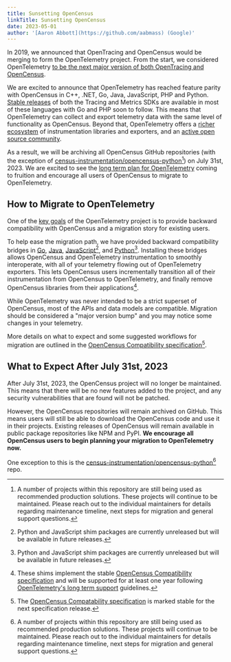 ```yaml
---
title: Sunsetting OpenCensus
linkTitle: Sunsetting OpenCensus
date: 2023-05-01
author: '[Aaron Abbott](https://github.com/aabmass) (Google)'
---
```


In 2019, we announced that OpenTracing and OpenCensus would be merging to form
the OpenTelemetry project. From the start, we considered OpenTelemetry
[to be the next major version of both OpenTracing and OpenCensus](https://www.cncf.io/blog/2019/05/21/a-brief-history-of-opentelemetry-so-far/).

We are excited to announce that OpenTelemetry has reached feature parity with
OpenCensus in C++, .NET, Go, Java, JavaScript, PHP and Python.
[Stable releases](/docs/instrumentation/#status-and-releases) of both the
Tracing and Metrics SDKs are available in most of these languages with Go and
PHP soon to follow. This means that OpenTelemetry can collect and export
telemetry data with the same level of functionality as OpenCensus. Beyond that,
OpenTelemetry offers a [richer ecosystem](/ecosystem) of instrumentation
libraries and exporters, and an
[active open source community](https://www.cncf.io/blog/2023/01/11/a-look-at-the-2022-velocity-of-cncf-linux-foundation-and-top-30-open-source-projects/).

As a result, we will be archiving all OpenCensus GitHub repositories (with the
exception of [census-instrumentation/opencensus-python][][^python-timeline]) on
July 31st, 2023. We are excited to see the
[long term plan for OpenTelemetry](https://medium.com/opentracing/a-roadmap-to-convergence-b074e5815289)
coming to fruition and encourage all users of OpenCensus to migrate to
OpenTelemetry.

## How to Migrate to OpenTelemetry

One of the
[key goals](https://medium.com/opentracing/merging-opentracing-and-opencensus-f0fe9c7ca6f0)
of the OpenTelemetry project is to provide backward compatibility with
OpenCensus and a migration story for existing users.

To help ease the migration path, we have provided backward compatibility bridges
in [Go][go shim], [Java][java shim], [JavaScript][js shim][^shim-next-release],
and [Python][python shim][^shim-next-release]. Installing these bridges allows
OpenCensus and OpenTelemetry instrumentation to smoothly interoperate, with all
of your telemetry flowing out of OpenTelemetry exporters. This lets OpenCensus
users incrementally transition all of their instrumentation from OpenCensus to
OpenTelemetry, and finally remove OpenCensus libraries from their
applications[^shim-support].

While OpenTelemetry was never intended to be a strict superset of OpenCensus,
most of the APIs and data models are compatible. Migration should be considered
a "major version bump" and you may notice some changes in your telemetry.

More details on what to expect and some suggested workflows for migration are
outlined in the
[OpenCensus Compatibility specification](/docs/specs/otel/compatibility/opencensus#migration-path)[^spec-next-release].

## What to Expect After July 31st, 2023

After July 31st, 2023, the OpenCensus project will no longer be maintained. This
means that there will be no new features added to the project, and any security
vulnerabilities that are found will not be patched.

However, the OpenCensus repositories will remain archived on GitHub. This means
users will still be able to download the OpenCensus code and use it in their
projects. Existing releases of OpenCensus will remain available in public
package repositories like NPM and PyPI. **We encourage all OpenCensus users to
begin planning your migration to OpenTelemetry now.**

One exception to this is the
[census-instrumentation/opencensus-python][][^python-timeline] repo.

[go shim]:
  https://github.com/open-telemetry/opentelemetry-go/tree/main/bridge/opencensus
[java shim]:
  https://github.com/open-telemetry/opentelemetry-java/tree/main/opencensus-shim
[python shim]:
  https://github.com/open-telemetry/opentelemetry-python/tree/main/shim/opentelemetry-opencensus-shim
[js shim]:
  https://github.com/open-telemetry/opentelemetry-js/tree/main/experimental/packages/opentelemetry-shim-opencensus
[census-instrumentation/opencensus-python]:
  https://github.com/census-instrumentation/opencensus-python

[^python-timeline]:
    A number of projects within this repository are still being used as
    recommended production solutions. These projects will continue to be
    maintained. Please reach out to the individual maintainers for details
    regarding maintenance timeline, next steps for migration and general support
    questions.

[^shim-next-release]:
    Python and JavaScript shim packages are currently unreleased but will be
    available in future releases.

[^spec-next-release]:
    The
    [OpenCensus Compatability specification](/docs/specs/otel/compatibility/opencensus/)
    is marked stable for the next specification release.

[^shim-support]:
    These shims implement the stable
    [OpenCensus Compatibility specification](/docs/specs/otel/compatibility/opencensus#migration-path)[^spec-next-release]
    and will be supported for at least one year following
    [OpenTelemetry's long term support](/docs/specs/otel/versioning-and-stability/#long-term-support)
    guidelines.
